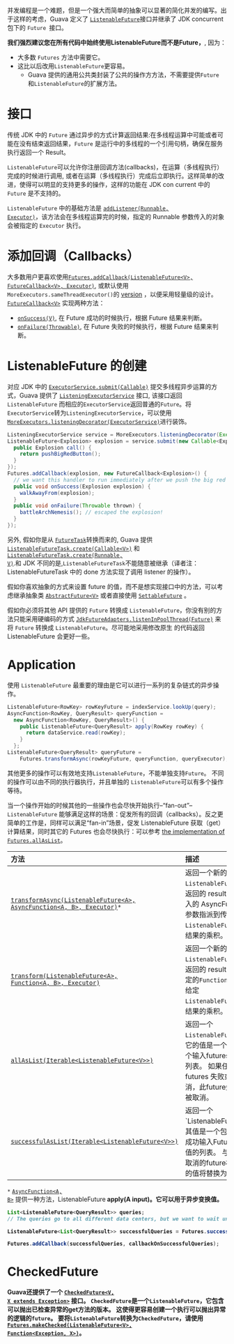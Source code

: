 并发编程是一个难题，但是一个强大而简单的抽象可以显著的简化并发的编写。出于这样的考虑，Guava 定义了
<a href='http://google.github.io/guava/releases/snapshot/api/docs/com/google/common/util/concurrent/ListenableFuture.html'><code>ListenableFuture</code></a>接口并继承了 JDK concurrent 包下的 `Future `接口。

**我们强烈建议您在所有代码中始终使用ListenableFuture而不是Future，**, 因为：
* 大多数 `Futures` 方法中需要它。
* 这比以后改用`ListenableFuture`更容易。
    * Guava 提供的通用公共类封装了公共的操作方方法，不需要提供`Future` 和`ListenableFuture`的扩展方法。

# 接口
传统 JDK 中的 `Future` 通过异步的方式计算返回结果:在多线程运算中可能或者可能在没有结束返回结果，`Future` 是运行中的多线程的一个引用句柄，确保在服务执行返回一个 Result。

`ListenableFuture`可以允许你注册回调方法(callbacks)，在运算（多线程执行）完成的时候进行调用, 或者在运算（多线程执行）完成后立即执行。这样简单的改进，使得可以明显的支持更多的操作，这样的功能在 JDK con
current 中的 `Future` 是不支持的。

`ListenableFuture` 中的基础方法是 <a href='http://google.github.io/guava/releases/snapshot/api/docs/com/google/common/util/concurrent/ListenableFuture.html#addListener(java.lang.Runnable, java.util.concurrent.Executor)'><code>addListener(Runnable, Executor)</code></a>，该方法会在多线程运算完的时候，指定的 Runnable 参数传入的对象会被指定的 `Executor` 执行。

# 添加回调（Callbacks）
大多数用户更喜欢使用<a href='http://google.github.io/guava/releases/snapshot/api/docs/com/google/common/util/concurrent/Futures.html#addCallback(com.google.common.util.concurrent.ListenableFuture, com.google.common.util.concurrent.FutureCallback, java.util.concurrent.Executor)'><code>Futures.addCallback(ListenableFuture&lt;V&gt;, FutureCallback&lt;V&gt;, Executor)</code></a>, 或默认使用`MoreExecutors.sameThreadExecutor()`的 <a href='http://google.github.io/guava/releases/snapshot/api/docs/com/google/common/util/concurrent/Futures.html#addCallback(com.google.common.util.concurrent.ListenableFuture, com.google.common.util.concurrent.FutureCallback)'>version</a> ，以便采用轻量级的设计。<a href='http://google.github.io/guava/releases/snapshot/api/docs/com/google/common/util/concurrent/FutureCallback.html'><code>FutureCallback&lt;V&gt;</code></a> 实现两种方法：
* <a href='http://google.github.io/guava/releases/snapshot/api/docs/com/google/common/util/concurrent/FutureCallback.html#onSuccess(V)'><code>onSuccess(V)</code></a>, 在 Future 成功的时候执行，根据 Future 结果来判断。
* <a href='http://google.github.io/guava/releases/snapshot/api/docs/com/google/common/util/concurrent/FutureCallback.html#onFailure(java.lang.Throwable)'><code>onFailure(Throwable)</code></a>, 在 Future 失败的时候执行，根据 Future 结果来判断。
# ListenableFuture 的创建

对应 JDK 中的 <a href='http://docs.oracle.com/javase/1.5.0/docs/api/java/util/concurrent/ExecutorService.html#submit(java.util.concurrent.Callable)'><code>ExecutorService.submit(Callable)</code></a> 提交多线程异步运算的方式，Guava 提供了 <a href='http://google.github.io/guava/releases/snapshot/api/docs/com/google/common/util/concurrent/ListeningExecutorService.html'><code>ListeningExecutorService</code></a> 接口, 该接口返回 `ListenableFuture` 而相应的`ExecutorService`返回普通的`Future`。将 `ExecutorService`转为`ListeningExecutorService`，可以使用 <a href='http://google.github.io/guava/releases/snapshot/api/docs/com/google/common/util/concurrent/MoreExecutors.html#listeningDecorator(java.util.concurrent.ExecutorService)'><code>MoreExecutors.listeningDecorator(ExecutorService)</code></a>进行装饰。

```java
ListeningExecutorService service = MoreExecutors.listeningDecorator(Executors.newFixedThreadPool(10));
ListenableFuture<Explosion> explosion = service.submit(new Callable<Explosion>() {
  public Explosion call() {
    return pushBigRedButton();
  }
});
Futures.addCallback(explosion, new FutureCallback<Explosion>() {
  // we want this handler to run immediately after we push the big red button!
  public void onSuccess(Explosion explosion) {
    walkAwayFrom(explosion);
  }
  public void onFailure(Throwable thrown) {
    battleArchNemesis(); // escaped the explosion!
  }
});
```

另外, 假如你是从  <a href='http://docs.oracle.com/javase/1.5.0/docs/api/java/util/concurrent/FutureTask.html'><code>FutureTask</code></a>转换而来的, Guava 提供<a href='http://google.github.io/guava/releases/snapshot/api/docs/com/google/common/util/concurrent/ListenableFutureTask.html#create(java.util.concurrent.Callable)'><code>ListenableFutureTask.create(Callable&lt;V&gt;)</code></a> 和 <a href='http://google.github.io/guava/releases/snapshot/api/docs/com/google/common/util/concurrent/ListenableFutureTask.html#create(java.lang.Runnable, V)'><code>ListenableFutureTask.create(Runnable, V)</code></a>.和 JDK 不同的是,`ListenableFutureTask`不能随意被继承（译者注：ListenableFutureTask 中的 done 方法实现了调用 listener 的操作）。

假如你喜欢抽象的方式来设置 future 的值，而不是想实现接口中的方法，可以考虑继承抽象类 <a href='http://google.github.io/guava/releases/snapshot/api/docs/com/google/common/util/concurrent/AbstractFuture.html'><code>AbstractFuture&lt;V&gt;</code></a> 或者直接使用 <a href='http://google.github.io/guava/releases/snapshot/api/docs/com/google/common/util/concurrent/SettableFuture.html'><code>SettableFuture</code></a> 。

假如你必须将其他 API 提供的 `Future` 转换成 `ListenableFuture`，你没有别的方法只能采用硬编码的方式 <a href='http://google.github.io/guava/releases/snapshot/api/docs/com/google/common/util/concurrent/JdkFutureAdapters.html'><code>JdkFutureAdapters.listenInPoolThread(Future)</code></a> 来将 `Future` 转换成 `ListenableFuture`。尽可能地采用修改原生
的代码返回 ListenableFuture 会更好一些。

# Application
使用 `ListenableFuture` 最重要的理由是它可以进行一系列的复杂链式的异步操作。

```java
ListenableFuture<RowKey> rowKeyFuture = indexService.lookUp(query);
AsyncFunction<RowKey, QueryResult> queryFunction =
  new AsyncFunction<RowKey, QueryResult>() {
    public ListenableFuture<QueryResult> apply(RowKey rowKey) {
      return dataService.read(rowKey);
    }
  };
ListenableFuture<QueryResult> queryFuture =
    Futures.transformAsync(rowKeyFuture, queryFunction, queryExecutor);
```

其他更多的操作可以有效地支持`ListenableFuture`，不能单独支持`Future`。 不同的操作可以由不同的执行器执行，并且单独的 `ListenableFuture`可以有多个操作等待。

当一个操作开始的时候其他的一些操作也会尽快开始执行–“fan-out”–`ListenableFuture` 能够满足这样的场景：促发所有的回调（callbacks）。反之更简单的工作是，同样可以满足“fan-in”场景，促发 ListenableFuture 获取（get）计算结果，同时其它的 Futures 也会尽快执行：可以参考 <a href='http://google.github.io/guava/releases/snapshot/api/docs/src-html/com/google/common/util/concurrent/Futures.html#line.1276'>the implementation of <code>Futures.allAsList</code></a>。

| 方法                                   | 描述                              | 参考                                 |
| :--------------------------------------- | :--------------------------------------- | :--------------------------------------- |
| <a href='http://google.github.io/guava/releases/snapshot/api/docs/com/google/common/util/concurrent/Futures.html#transformAsync(com.google.common.util.concurrent.ListenableFuture, com.google.common.util.concurrent.AsyncFunction, java.util.concurrent.Executor)'><code>transformAsync(ListenableFuture&lt;A&gt;, AsyncFunction&lt;A, B&gt;, Executor)</code></a>`*` | 返回一个新的`ListenableFuture`，返回的 result 是由传入的 AsyncFunction 参数指派到传入的`ListenableFuture`的结果的乘积。 | <a href='http://google.github.io/guava/releases/snapshot/api/docs/com/google/common/util/concurrent/Futures.html#transformAsync(com.google.common.util.concurrent.ListenableFuture, com.google.common.util.concurrent.AsyncFunction)'><code>transformAsync(ListenableFuture&lt;A&gt;, AsyncFunction&lt;A, B&gt;)</code></a> |
| <a href='http://google.github.io/guava/releases/snapshot/api/docs/com/google/common/util/concurrent/Futures.html#transform(com.google.common.util.concurrent.ListenableFuture, com.google.common.base.Function, java.util.concurrent.Executor)'><code>transform(ListenableFuture&lt;A&gt;, Function&lt;A, B&gt;, Executor)</code></a> | 返回一个新的`ListenableFuture`，返回的 result 是将给定的`Function`应用于给定`ListenableFuture`的结果的乘积。 | <a href='http://google.github.io/guava/releases/snapshot/api/docs/com/google/common/util/concurrent/Futures.html#transform(com.google.common.util.concurrent.ListenableFuture, com.google.common.base.Function)'><code>transform(ListenableFuture&lt;A&gt;, Function&lt;A, B&gt;)</code></a> |
| <a href='http://google.github.io/guava/releases/snapshot/api/docs/com/google/common/util/concurrent/Futures.html#allAsList(java.lang.Iterable)'><code>allAsList(Iterable&lt;ListenableFuture&lt;V&gt;&gt;)</code></a> | 返回一个`ListenableFuture`，它的值是一个包含每个输入futures的值的列表。 如果任何输入futures 失败或被取消，此future失败或被取消。 | <a href='http://google.github.io/guava/releases/snapshot/api/docs/com/google/common/util/concurrent/Futures.html#allAsList(com.google.common.util.concurrent.ListenableFuture...)'><code>allAsList(ListenableFuture&lt;V&gt;...)</code></a> |
| <a href='http://google.github.io/guava/releases/snapshot/api/docs/com/google/common/util/concurrent/Futures.html#successfulAsList(java.lang.Iterable)'><code>successfulAsList(Iterable&lt;ListenableFuture&lt;V&gt;&gt;)</code></a> | 返回一个`ListenableFuture'，其值是一个包含每个成功输入Futures的值的列表。 与失败或取消的future相对应的值将替换为null。 | <a href='http://google.github.io/guava/releases/snapshot/api/docs/com/google/common/util/concurrent/Futures.html#successfulAsList(com.google.common.util.concurrent.ListenableFuture...)'><code>successfulAsList(ListenableFuture&lt;V&gt;...)</code></a> |

`*` <a href='http://google.github.io/guava/releases/snapshot/api/docs/com/google/common/util/concurrent/AsyncFunction.html'><code>AsyncFunction&lt;A, B&gt;</code></a> 提供一种方法，ListenableFuture<B> apply(A input)。它可以用于异步变换值。

```java
List<ListenableFuture<QueryResult>> queries;
// The queries go to all different data centers, but we want to wait until they're all done or failed.

ListenableFuture<List<QueryResult>> successfulQueries = Futures.successfulAsList(queries);

Futures.addCallback(successfulQueries, callbackOnSuccessfulQueries);
```

# CheckedFuture
Guava还提供了一个 <a href='http://google.github.io/guava/releases/snapshot/api/docs/com/google/common/util/concurrent/CheckedFuture.html'><code>CheckedFuture&lt;V, X extends Exception&gt;</code></a> 接口。 `CheckedFuture`是一个`ListenableFuture`，它包含可以抛出已检查异常的get方法的版本。 这使得更容易创建一个执行可以抛出异常的逻辑的`future`。 要将`ListenableFuture`转换为`CheckedFuture`，请使用 <a href='http://google.github.io/guava/releases/snapshot/api/docs/com/google/common/util/concurrent/Futures.html#makeChecked(com.google.common.util.concurrent.ListenableFuture, com.google.common.base.Function)'><code>Futures.makeChecked(ListenableFuture&lt;V&gt;, Function&lt;Exception, X&gt;)</code></a>。
